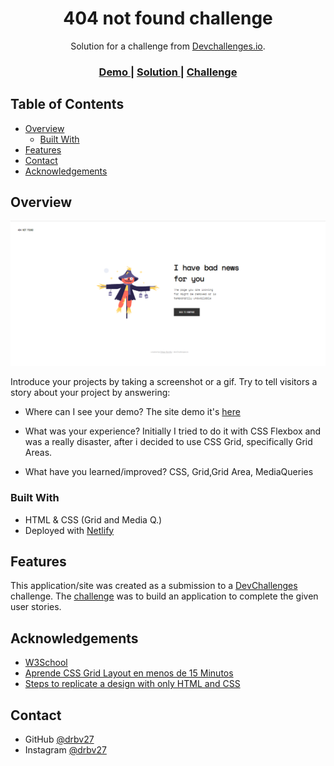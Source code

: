 <h1 align="center">404 not found challenge</h1>

<div align="center">
   Solution for a challenge from  <a href="http://devchallenges.io" target="_blank">Devchallenges.io</a>.
</div>

<div align="center">
  <h3>
    <a href="https://cocky-feynman-63f778.netlify.app/">
      Demo
    </a>
    <span> | </span>
    <a href="https://github.com/drbv27/MyTeamPageChallenge">
      Solution
    </a>
    <span> | </span>
    <a href="https://devchallenges.io/challenges/hhmesazsqgKXrTkYkt0U">
      Challenge
    </a>
  </h3>
</div>

<!-- TABLE OF CONTENTS -->

## Table of Contents

- [Overview](#overview)
  - [Built With](#built-with)
- [Features](#features)
- [Contact](#contact)
- [Acknowledgements](#acknowledgements)

<!-- OVERVIEW -->

## Overview

![screenshot](https://github.com/drbv27/404NotFound/blob/main/assets/img/thumbnail1.PNG)

Introduce your projects by taking a screenshot or a gif. Try to tell visitors a story about your project by answering:

- Where can I see your demo?
  The site demo it's [here](https://cocky-feynman-63f778.netlify.app/)

- What was your experience?
Initially I tried to do it with CSS Flexbox and was a really disaster, after i decided to use CSS Grid, specifically Grid Areas.

- What have you learned/improved?
CSS, Grid,Grid Area, MediaQueries

### Built With

<!-- This section should list any major frameworks that you built your project using. Here are a few examples.-->

- HTML & CSS (Grid and Media Q.)
- Deployed with [Netlify](https://www.netlify.com/)

## Features

<!-- List the features of your application or follow the template. Don't share the figma file here :) -->

This application/site was created as a submission to a [DevChallenges](https://devchallenges.io/challenges) challenge. The [challenge](https://devchallenges.io/challenges/hhmesazsqgKXrTkYkt0U) was to build an application to complete the given user stories.

## Acknowledgements

<!-- This section should list any articles or add-ons/plugins that helps you to complete the project. This is optional but it will help you in the future. For exmpale -->


- [W3School](https://www.w3schools.com/)
- [Aprende CSS Grid Layout en menos de 15 Minutos](https://www.youtube.com/watch?v=edEG0CoM5gw)
- [Steps to replicate a design with only HTML and CSS](https://devchallenges-blogs.web.app/how-to-replicate-design/)

## Contact

- GitHub [@drbv27](https://github.com/drbv27)
- Instagram [@drbv27](https://www.instagram.com/diego.r.bonilla)